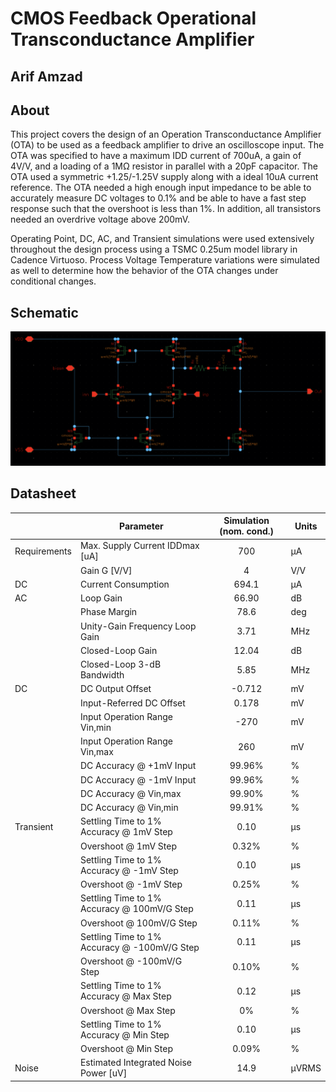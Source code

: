 # CMOS Feedback Operational Transconductance Amplifier
## Arif Amzad

## About
This project covers the design of an Operation Transconductance Amplifier (OTA) to be used as a feedback amplifier to drive an oscilloscope input. The OTA was specified to have a maximum IDD current of 700uA, a gain of 4V/V, and a loading of a 1MΩ resistor in parallel with a 20pF capacitor. The OTA used a symmetric +1.25/-1.25V supply along with a ideal 10uA current reference. The OTA needed a high enough input impedance to be able to accurately measure DC voltages to 0.1% and be able to have a fast step response such that the overshoot is less than 1%. In addition, all transistors needed an overdrive voltage above 200mV.

Operating Point, DC, AC, and Transient simulations were used extensively throughout the design process using a TSMC 0.25um model library in Cadence Virtuoso. Process Voltage Temperature variations were simulated as well to determine how the behavior of the OTA changes under conditional changes.

## Schematic
![This is an image](OTA_Schematic.png)

## Datasheet

|              | Parameter                                    | Simulation  (nom. cond.) | Units      |
|--------------|----------------------------------------------|:------------------------:|-------|
| Requirements | Max. Supply Current IDDmax [uA]              |                      700 | μA    |
|              | Gain G [V/V]                                 |                        4 | V/V   |
| DC           | Current Consumption                          |                    694.1 | μA    |
| AC           | Loop Gain                                    |                    66.90 | dB    |
|              | Phase Margin                                 |                     78.6 | deg   |
|              | Unity-Gain Frequency Loop Gain               |                     3.71 | MHz   |
|              | Closed-Loop Gain                             |                    12.04 | dB    |
|              | Closed-Loop 3-dB Bandwidth                   |                     5.85 | MHz   |
| DC           | DC Output Offset                             |                   -0.712 | mV    |
|              | Input-Referred DC Offset                     |                    0.178 | mV    |
|              | Input Operation Range Vin,min                |                     -270 | mV    |
|              | Input Operation Range Vin,max                |                      260 | mV    |
|              | DC Accuracy @ +1mV Input                     |                   99.96% | %     |
|              | DC Accuracy @ -1mV Input                     |                   99.96% | %     |
|              | DC Accuracy @ Vin,max                        |                   99.90% | %     |
|              | DC Accuracy @ Vin,min                        |                   99.91% | %     |
| Transient    | Settling Time to 1% Accuracy @ 1mV Step      |                     0.10 | μs    |
|              | Overshoot @ 1mV Step                         |                    0.32% | %     |
|              | Settling Time to 1% Accuracy @ -1mV Step     |                     0.10 | μs    |
|              | Overshoot @ -1mV Step                        |                    0.25% | %     |
|              | Settling Time to 1% Accuracy @ 100mV/G Step  |                     0.11 | μs    |
|              | Overshoot @ 100mV/G Step                     |                    0.11% | %     |
|              | Settling Time to 1% Accuracy @ -100mV/G Step |                     0.11 | μs    |
|              | Overshoot @ -100mV/G Step                    |                    0.10% | %     |
|              | Settling Time to 1% Accuracy @ Max Step      |                     0.12 | μs    |
|              | Overshoot @ Max Step                         |                       0% | %     |
|              | Settling Time to 1% Accuracy @ Min Step      |                     0.10 | μs    |
|              | Overshoot @ Min Step                         |                    0.09% | %     |
| Noise        | Estimated Integrated Noise Power [uV]        |                     14.9 | μVRMS |
